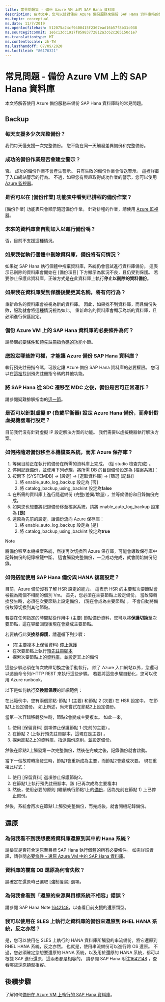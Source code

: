 ```yaml
---
title: 常見問題集 - 備份 Azure VM 上的 SAP Hana 資料庫
description: 在本文中，您可以針對使用 Azure 備份服務來備份 SAP Hana 資料庫時的常見問題，找到相關解答。
ms.topic: conceptual
ms.date: 11/7/2019
ms.openlocfilehash: 512075a24cf9400415f2367ead16b57f8b31c038
ms.sourcegitcommit: 1e6c13dc1917f85983772812a3c62c265150d1e7
ms.translationtype: MT
ms.contentlocale: zh-TW
ms.lasthandoff: 07/09/2020
ms.locfileid: "86170321"
---
```

# <a name="frequently-asked-questions--back-up-sap-hana-databases-on-azure-vms"></a>常見問題 - 備份 Azure VM 上的 SAP Hana 資料庫

本文將解答使用 Azure 備份服務來備份 SAP Hana 資料庫時的常見問題。

## <a name="backup"></a>Backup

### <a name="how-many-full-backups-are-supported-per-day"></a>每天支援多少次完整備份？

我們每天僅支援一次完整備份。 您不能在同一天觸發差異備份和完整備份。

### <a name="do-successful-backup-jobs-create-alerts"></a>成功的備份作業是否會建立警示？

否。 成功的備份作業不會產生警示。 只有失敗的備份作業會傳送警示。 [這裡](https://docs.microsoft.com/azure/backup/backup-azure-monitoring-built-in-monitor)詳載了入口網站警示的行為。 不過，如果您有興趣取得成功作業的警示，您可以使用[Azure 監視器](https://docs.microsoft.com/azure/backup/backup-azure-monitoring-use-azuremonitor)。

### <a name="can-i-see-scheduled-backup-jobs-in-the-backup-jobs-menu"></a>是否可以在 [備份作業] 功能表中看到已排程的備份作業？

[備份作業] 功能表只會顯示隨選備份作業。 針對排程的作業，請使用 [Azure 監視器](https://docs.microsoft.com/azure/backup/backup-azure-monitoring-use-azuremonitor)。

### <a name="are-future-databases-automatically-added-for-backup"></a>未來的資料庫會自動加入以進行備份嗎？

否，目前不支援這種情況。

### <a name="if-i-delete-a-database-from-an-instance-what-will-happen-to-the-backups"></a>如果我從執行個體中刪除資料庫，備份將有何情況？

如果從 SAP Hana 執行個體中捨棄資料庫，系統仍會嘗試進行資料庫備份。 這表示已刪除的資料庫會開始在 [備份項目] 下方顯示為狀況不良，且仍受到保護。
若要停止保護此資料庫，正確方式是在此資料庫上執行**停止以刪除的資料備份**。

### <a name="if-i-change-the-name-of-the-database-after-it-has-been-protected-what-will-the-behavior-be"></a>如果我在資料庫受到保護後變更其名稱，將有何行為？

重新命名的資料庫會被視為新的資料庫。 因此，如果找不到資料庫，而且備份失敗，服務就會將這種情況視為如此。 重新命名的資料庫會顯示為新的資料庫，且必須進行保護設定。

### <a name="what-are-the-prerequisites-to-back-up-sap-hana-databases-on-an-azure-vm"></a>備份 Azure VM 上的 SAP Hana 資料庫的必要條件為何？

請參閱[必要條件](tutorial-backup-sap-hana-db.md#prerequisites)和[預先註冊指令碼的功能](tutorial-backup-sap-hana-db.md#what-the-pre-registration-script-does)小節。

### <a name="what-permissions-should-be-set-so-azure-can-back-up-sap-hana-databases"></a>應設定哪些許可權，才能讓 Azure 備份 SAP Hana 資料庫？

執行預先註冊指令碼，可設定讓 Azure 備份 SAP Hana 資料庫的必要權限。 您可以在[這裡](tutorial-backup-sap-hana-db.md#what-the-pre-registration-script-does)找到預先註冊指令碼的其他功能。

### <a name="will-backups-work-after-migrating-sap-hana-from-sdc-to-mdc"></a>將 SAP Hana 從 SDC 遷移至 MDC 之後，備份是否可正常運作？

請參閱疑難排解指南的[這一節](https://docs.microsoft.com/azure/backup/backup-azure-sap-hana-database-troubleshoot#sdc-to-mdc-upgrade-with-a-change-in-sid)。

### <a name="can-azure-hana-backup-be-set-up-against-a-virtual-ip-load-balancer-and-not-a-virtual-machine"></a>是否可以針對虛擬 IP (負載平衡器) 設定 Azure Hana 備份，而非針對虛擬機器進行設定？

目前我們沒有針對虛擬 IP 設定解決方案的功能。 我們需要以虛擬機器執行解決方案。

### <a name="how-can-i-move-an-on-demand-backup-to-the-local-file-system-instead-of-the-azure-vault"></a>如何將隨選備份移至本機檔案系統，而非 Azure 保存庫？

1. 等候目前正在執行的備份在所需的資料庫上完成， (從 studio 檢查完成) 。
1. 停用記錄備份，並使用下列步驟，將所需 DB 的目錄備份設定為 [檔案系統]：
1. 按兩下 [SYSTEMDB] -> [設定] -> [選取資料庫] -> [篩選 (記錄)]
    1. 將 enable_auto_log_backup 設定為 [否]
    1. 將 catalog_backup_using_backint 設定為**false**
1. 在所需的資料庫上進行隨選備份 (完整/差異/增量) ，並等候備份和目錄備份完成。
1. 如果您也想要將記錄備份移至檔案系統，請將 enable_auto_log_backup 設定為 **[是]**
1. 還原為先前的設定，讓備份流向 Azure 保存庫：
    1. 將 enable_auto_log_backup 設定為 [是]
    1. 將 catalog_backup_using_backint 設定為**true**

>[!NOTE]
>將備份移至本機檔案系統，然後再次切換回 Azure 保存庫，可能會導致保存庫中記錄備份的記錄檔鏈中斷。 這會觸發完整備份，一旦成功完成，就會開始備份記錄。

### <a name="how-can-i-use-sap-hana-backup-with-my-hana-replication-set-up"></a>如何搭配使用 SAP Hana 備份與 HANA 複寫設定？

目前，Azure 備份沒有了解 HSR 設定的能力。 這表示 HSR 的主要和次要節點會被視為兩個不相關的個別 Vm。 首先，您必須在主要節點上設定備份。 當故障轉換發生時，必須在次要節點上設定備份， (現在會成為主要節點) 。 不會自動將備份故障切換到其他節點。

若要在任何指定的時間點從作用中 (主要) 節點備份資料，您可以將**保護切換**至次要節點，這在容錯回復後現在會變成主要節點。

若要執行此**交換器保護**，請遵循下列步驟：

-  (在主要複本上保留資料) [停止保護](sap-hana-db-manage.md#stop-protection-for-an-sap-hana-database)
- 在次要節點上執行[預先註冊腳本](https://aka.ms/scriptforpermsonhana)
- 探索次要節點上[的資料庫](tutorial-backup-sap-hana-db.md#discover-the-databases)，並[設定](tutorial-backup-sap-hana-db.md#configure-backup)其上的備份

這些步驟必須在每次故障切換之後手動執行。 除了 Azure 入口網站以外，您還可以透過命令列/HTTP REST 來執行這些步驟。 若要將這些步驟自動化，您可以使用 Azure runbook。

以下是如何執行**交換器保護**的詳細範例：

在此範例中，您有兩個節點-節點 1 (主要) 和節點 2 (次要) 在 HSR 設定中。  在節點1上設定備份。 如上所述，尚未嘗試在節點2上設定備份。

當第一次容錯移轉發生時，節點2會變成主要複本。 如此一來，

1. 使用 [保留資料] 選項停止保護節點 1 (先前的主要) 。
1. 在節點 2 (上執行預先註冊腳本，這現在是主要) 。
1. 探索節點2上的資料庫、指派備份原則，並設定備份。

然後在節點2上觸發第一次完整備份，然後在完成之後，記錄備份就會啟動。

當下一個故障轉換發生時，節點1會重新成為主要，而節點2會變成次要。 現在重複此程式：

1. 使用 [保留資料] 選項停止保護節點2。
1. 在節點1上執行預先註冊腳本，該 (已再次成為主要複本) 
1. 然後，使用必要的原則 (繼續執行節點1上的[備份](sap-hana-db-manage.md#resume-protection-for-an-sap-hana-database)，因為先前在節點 1) 上已停止備份。

然後，系統會再次在節點1上觸發完整備份，而完成後，就會開機記錄備份。

## <a name="restore"></a>還原

### <a name="why-cant-i-see-the-hana-system-i-want-my-database-to-be-restored-to"></a>為何我看不到我想要將資料庫還原到其中的 Hana 系統？

請檢查是否符合還原至目標 SAP Hana 執行個體的所有必要條件。 如需詳細資訊，請參閱[必要條件 - 還原 Azure VM 中的 SAP Hana 資料庫](https://docs.microsoft.com/azure/backup/sap-hana-db-restore#prerequisites)。

### <a name="why-is-the-overwrite-db-restore-failing-for-my-database"></a>資料庫的覆寫 DB 還原為何會失敗？

請確定在還原時已選取 [強制覆寫] 選項。

### <a name="why-do-i-see-the-source-and-target-systems-for-restore-are-incompatible-error"></a>為何我會看到「還原的來源與目標系統不相容」錯誤？

請參閱 SAP Hana Note [1642148](https://launchpad.support.sap.com/#/notes/1642148)，以查看目前支援的還原類型。

### <a name="can-i-use-a-backup-of-a-database-running-on-sles-to-restore-to-an-rhel-hana-system-or-vice-versa"></a>我可以使用在 SLES 上執行之資料庫的備份來還原到 RHEL HANA 系統，反之亦然？

是，您可以使用在 SLES 上執行的 HANA 資料庫所觸發的串流備份，將它還原到 RHEL HANA 系統，反之亦然。 也就是，使用串流備份可以進行跨 OS 還原。 不過，您必須確定您想要還原的 HANA 系統，以及用於還原的 HANA 系統，都可以根據 SAP 進行還原，這兩者都是相容的。 請參閱 SAP Hana 附注[1642148](https://launchpad.support.sap.com/#/notes/1642148) ，查看哪些還原類型相容。

## <a name="next-steps"></a>後續步驟

了解如何[備份在 Azure VM 上執行的 SAP Hana 資料庫](https://docs.microsoft.com/azure/backup/backup-azure-sap-hana-database)。
